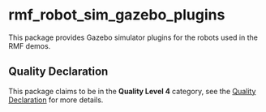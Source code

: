 # rmf\_robot\_sim\_gazebo\_plugins

This package provides Gazebo simulator plugins for the robots used in the RMF demos.

## Quality Declaration

This package claims to be in the **Quality Level 4** category, see the [Quality Declaration](./QUALITY_DECLARATION.md) for more details.
